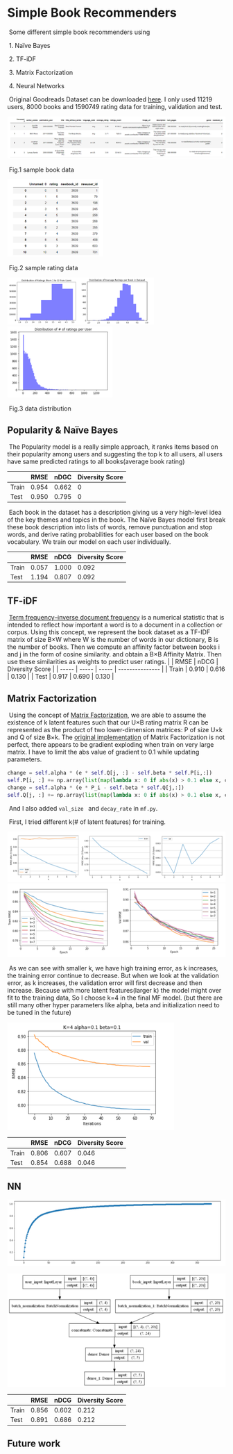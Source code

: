# Simple Book Recommenders

​	Some different simple book recommenders using 

​	1. Naïve Bayes 

​	2. TF-iDF 

​	3. Matrix Factorization

​	4. Neural Networks

​	Original Goodreads Dataset can be downloaded [here](https://sites.google.com/eng.ucsd.edu/ucsdbookgraph/home?authuser=0). I only used 11219 users, 8000 books and 1590749 rating data for training, validation and test.

<img src=".\pictures\7.png" alt="7" style="zoom:80%;" />

​																		  Fig.1 sample book data

<img src=".\pictures\8.png" alt="8" style="zoom: 45%;" />

​																		  Fig.2 sample rating data

<img src=".\pictures\9.png" style="zoom: 33%;" />

<img src=".\pictures\10.png" style="zoom: 45%;" />

​																		  Fig.3 data distribution





##  Popularity & Naïve Bayes

​	The Popularity model is a really simple approach, it ranks items based on their popularity among users and suggesting the top k to all users, all users have same predicted ratings to all books(average book rating)

|       | RMSE  | nDGC  | Diversity Score |
| :---- | ----- | ----- | --------------- |
| Train | 0.954 | 0.662 | 0               |
| Test  | 0.950 | 0.795 | 0               |

​	Each book in the dataset has a description giving us a very high-level idea of the key themes and topics in the book. The Naïve Bayes model first break these book description into lists of words, remove punctuation and stop words, and derive rating probabilities for each user based on the book vocabulary. We train our model on each user individually.

|       | RMSE  | nDCG  | Diversity Score |
| ----- | ----- | ----- | --------------- |
| Train | 0.057 | 1.000 | 0.092           |
| Test  | 1.194 | 0.807 | 0.092           |



## TF-iDF

​	[Term frequency–inverse document frequency](https://en.wikipedia.org/wiki/Tf%E2%80%93idf) is a numerical statistic that is intended to reflect how important a word is to a document in a collection or corpus. Using this concept, we represent the book dataset as a TF-IDF matrix of size B×W where W is the number of words in our dictionary, B is the number of books. Then we compute an affinity factor between books i and j in the form of cosine similarity. and obtain a B×B Affinity Matrix. Then use these similarities as weights to predict user ratings.
|       | RMSE  | nDCG  | Diversity Score |
| ----- | ----- | ----- | --------------- |
| Train | 0.910 | 0.616 | 0.130           |
| Test  | 0.917 | 0.690 | 0.130           |



## Matrix Factorization

​	Using the concept of [Matrix Factorization](http://albertauyeung.com/2017/04/23/python-matrix-factorization.html), we are able to assume the existence of k latent features such that our U×B rating matrix R can be represented as the product of two lower-dimension matrices: P of size U×k and Q of size B×k. The [original implementation](http://albertauyeung.com/2017/04/23/python-matrix-factorization.html) of Matrix Factorization is not perfect, there appears to be gradient exploding when train on very large matrix. I have to limit the abs value of gradient to 0.1 while updating parameters.

```Python
change = self.alpha * (e * self.Q[j, :] - self.beta * self.P[i,:])
self.P[i, :] += np.array(list(map(lambda x: 0 if abs(x) > 0.1 else x, change)))
change = self.alpha * (e * P_i - self.beta * self.Q[j,:])
self.Q[j, :] += np.array(list(map(lambda x: 0 if abs(x) > 0.1 else x, change)))
```

​	And I also added `val_size ` and `decay_rate` in `mf.py`.

​	First, I tried different k(# of latent features) for training.

<img src=".\pictures\11.png" alt="11" style="zoom:80%;" /> 

<img src=".\pictures\12.png" alt="12" style="zoom: 67%;" />

​	As we can see with smaller k, we have high training error, as k increases, the training error continue to decrease. But when we look at the validation error, as k increases, the validation error will first decrease and then increase. Because with more latent features(larger k) the model might over fit to the training data, So I choose k=4 in the final MF model. (but there are still many other hyper parameters like alpha, beta and  initialization need to be tuned in the future)

<img src=".\pictures\6.png" alt="6" style="zoom: 70%;" />



|       | RMSE  | nDCG  | Diversity Score |
| ----- | ----- | ----- | --------------- |
| Train | 0.806 | 0.607 | 0.046           |
| Test  | 0.854 | 0.688 | 0.046           |



## NN

![13](.\pictures\13.png)



<img src=".\pictures\14.png" alt="14" style="zoom: 50%;" />

|       | RMSE  | nDCG  | Diversity Score |
| ----- | ----- | ----- | --------------- |
| Train | 0.856 | 0.602 | 0.212           |
| Test  | 0.891 | 0.686 | 0.212           |



## Future work




